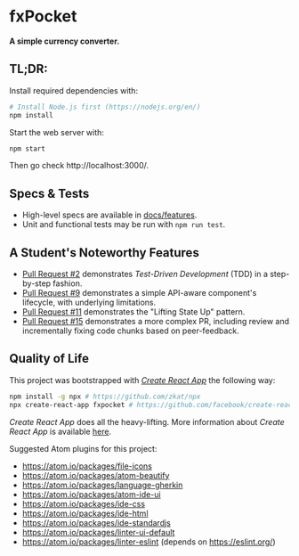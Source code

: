 fxPocket
========

**A simple currency converter.**

## TL;DR:

Install required dependencies with:

```sh
# Install Node.js first (https://nodejs.org/en/)
npm install
```

Start the web server with:

```sh
npm start
```

Then go check http://localhost:3000/.

## Specs & Tests

* High-level specs are available in [docs/features](./docs/features).
* Unit and functional tests may be run with `npm run test`.

## A Student's Noteworthy Features

* [Pull Request #2](https://github.com/chikamichi/fxpocket/pull/2) demonstrates *Test-Driven Development* (TDD) in a step-by-step fashion.
* [Pull Request #9](https://github.com/chikamichi/fxpocket/pull/9) demonstrates a simple API-aware component's lifecycle, with underlying limitations.
* [Pull Request #11](https://github.com/chikamichi/fxpocket/pull/12) demonstrates the "Lifting State Up" pattern.
* [Pull Request #15](https://github.com/chikamichi/fxpocket/pull/15) demonstrates a more complex PR, including review and incrementally fixing code chunks based on peer-feedback.

## Quality of Life

This project was bootstrapped with [*Create React App*](https://github.com/facebookincubator/create-react-app) the following way:

```sh
npm install -g npx # https://github.com/zkat/npx
npx create-react-app fxpocket # https://github.com/facebook/create-react-app
```

*Create React App* does all the heavy-lifting. More information about *Create React App* is available [here](https://github.com/facebookincubator/create-react-app/blob/master/packages/react-scripts/template/README.md).

Suggested Atom plugins for this project:

- https://atom.io/packages/file-icons
- https://atom.io/packages/atom-beautify
- https://atom.io/packages/language-gherkin
- https://atom.io/packages/atom-ide-ui
- https://atom.io/packages/ide-css
- https://atom.io/packages/ide-html
- https://atom.io/packages/ide-standardjs
- https://atom.io/packages/linter-ui-default
- https://atom.io/packages/linter-eslint (depends on https://eslint.org/)
